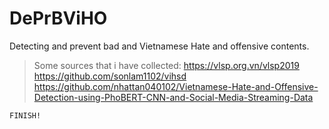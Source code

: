 # DePrBViHO
Detecting and prevent bad and Vietnamese Hate and offensive contents.
>Some sources that i have collected:
https://vlsp.org.vn/vlsp2019
https://github.com/sonlam1102/vihsd
https://github.com/nhattan040102/Vietnamese-Hate-and-Offensive-Detection-using-PhoBERT-CNN-and-Social-Media-Streaming-Data

```
FINISH!